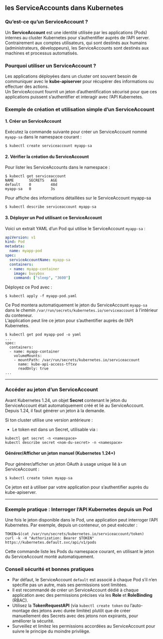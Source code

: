 ## les ServiceAccounts dans Kubernetes

### Qu’est-ce qu’un ServiceAccount ?
Un **ServiceAccount** est une identité utilisée par les applications (Pods) internes au cluster Kubernetes pour s’authentifier auprès de l’API server.\
Contrairement aux comptes utilisateurs, qui sont destinés aux humains (administrateurs, développeurs), les ServiceAccounts sont destinés aux machines et processus automatisés.

### Pourquoi utiliser un ServiceAccount ?
Les applications déployées dans un cluster ont souvent besoin de communiquer avec le **kube-apiserver** pour récupérer des informations ou effectuer des actions.\
Un ServiceAccount fournit un jeton d’authentification sécurisé pour que ces applications puissent s’authentifier et interagir avec l’API Kubernetes.

### Exemple de création et utilisation simple d’un ServiceAccount

#### 1. Créer un ServiceAccount

Exécutez la commande suivante pour créer un ServiceAccount nommé `myapp-sa` dans le namespace courant :

```
$ kubectl create serviceaccount myapp-sa
```

#### 2. Vérifier la création du ServiceAccount

Pour lister les ServiceAccounts dans le namespace :

```
$ kubectl get serviceaccount
NAME       SECRETS   AGE
default    0         48d
myapp-sa   0         3s
```

Pour affiche des informations détaillées sur le ServiceAccount myapp-sa
``` 
$ kubectl describe serviceaccount myapp-sa
```

#### 3. Déployer un Pod utilisant ce ServiceAccount

Voici un extrait YAML d’un Pod qui utilise le ServiceAccount `myapp-sa` :

```yaml
apiVersion: v1
kind: Pod
metadata:
  name: myapp-pod
spec:
  serviceAccountName: myapp-sa
  containers:
  - name: myapp-container
    image: busybox
    command: ["sleep", "3600"]
```

Déployez ce Pod avec :

```
$ kubectl apply -f myapp-pod.yaml
```

Ce Pod montera automatiquement le jeton du ServiceAccount `myapp-sa` dans le chemin `/var/run/secrets/kubernetes.io/serviceaccount` à l’intérieur du conteneur.\
L’application peut lire ce jeton pour s’authentifier auprès de l’API Kubernetes.
```
$ kubectl get pod myapp-pod -o yaml
...
spec:
  containers:
  - name: myapp-container
    volumeMounts:
    - mountPath: /var/run/secrets/kubernetes.io/serviceaccount
      name: kube-api-access-tftxv
      readOnly: true
...
```

***

### Accéder au jeton d’un ServiceAccount

Avant Kubernetes 1.24, un objet **Secret** contenant le jeton du ServiceAccount était automatiquement créé et lié au ServiceAccount.\
Depuis 1.24, il faut générer un jeton à la demande.

Si ton cluster utilise une version antérieure :
* Le token est dans un Secret, utilisable via :
```
kubectl get secret -n <namespace>
kubectl describe secret <nom-du-secret> -n <namespace>
```

#### Générer/Afficher un jeton manuel (Kubernetes 1.24+)

Pour générer/afficher un jeton OAuth à usage unique lié à un ServiceAccount :

```
$ kubectl create token myapp-sa
```

Ce jeton est à utiliser par votre application pour s’authentifier auprès du kube-apiserver.

***

### Exemple pratique : Interroger l’API Kubernetes depuis un Pod

Une fois le jeton disponible dans le Pod, une application peut interroger l’API Kubernetes. Par exemple, depuis un conteneur, on peut exécuter :

```
TOKEN=$(cat /var/run/secrets/kubernetes.io/serviceaccount/token)
curl -k -H "Authorization: Bearer $TOKEN" https://kubernetes.default.svc/api/v1/pods
```

Cette commande liste les Pods du namespace courant, en utilisant le jeton du ServiceAccount monté automatiquement.

### Conseil sécurité et bonnes pratiques

- Par défaut, le ServiceAccount `default` est associé à chaque Pod s’il n’en spécifie pas un autre, mais ses permissions sont limitées.
- Il est recommandé de créer un ServiceAccount dédié à chaque application avec des permissions précises via les **Role** et **RoleBinding** (RBAC).
- Utilisez la **TokenRequestAPI** (via `kubectl create token` ou l’auto-montage des jetons avec durée limitée) plutôt que de créer manuellement des Secrets avec des jetons non expirants, pour améliorer la sécurité.
- Surveillez et limitez les permissions accordées au ServiceAccount pour suivre le principe du moindre privilège.
